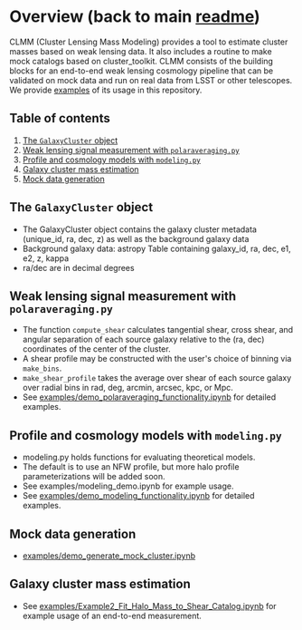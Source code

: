 # Overview (back to main [readme](README.md))
CLMM (Cluster Lensing Mass Modeling) provides a tool to estimate cluster masses based on weak lensing data.
It also includes a routine to make mock catalogs based on cluster_toolkit.
CLMM consists of the building blocks for an end-to-end weak lensing cosmology pipeline that can be validated on mock data and run on real data from LSST or other telescopes.
We provide [examples](https://github.com/LSSTDESC/CLMM/tree/master/examples) of its usage in this repository.


## Table of contents
1. [The `GalaxyCluster` object](#the_galaxycluster_object)
2. [Weak lensing signal measurement with `polaraveraging.py`](#weak_lensing_signal_measurement_with_polaraveraging)
3. [Profile and cosmology models with `modeling.py`](#profile_and_cosmology_models_with_modeling)
4. [Galaxy cluster mass estimation](#galaxy_cluster_mass_estimation)
5. [Mock data generation](#mock_data_generation)


## The `GalaxyCluster` object <a name="the_galaxycluster_object"></a>

  * The GalaxyCluster object contains the galaxy cluster metadata (unique_id, ra, dec, z) as well as the background galaxy data
  * Background galaxy data: astropy Table containing galaxy_id, ra, dec, e1, e2, z, kappa
  * ra/dec are in decimal degrees

## Weak lensing signal measurement with `polaraveraging.py` <a name="weak_lensing_signal_measurement_with_polaraveraging"></a>

  * The function `compute_shear` calculates tangential shear, cross shear, and angular separation of each source galaxy relative to the (ra, dec) coordinates of the center of the cluster.
  * A shear profile may be constructed with the user's choice of binning via `make_bins`.
  * `make_shear_profile` takes the average over shear of each source galaxy over radial bins in rad, deg, arcmin, arcsec, kpc, or Mpc.
  * See [examples/demo_polaraveraging_functionality.ipynb](examples/demo_polaraveraging_functionality.ipynb) for detailed examples.

## Profile and cosmology models with `modeling.py` <a name="profile_and_cosmology_models_with_modeling"></a>

  * modeling.py holds functions for evaluating theoretical models.
  * The default is to use an NFW profile, but more halo profile parameterizations will be added soon.
  * See examples/modeling_demo.ipynb for example usage.
  * See [examples/demo_modeling_functionality.ipynb](examples/demo_modeling_functionality.ipynb) for detailed examples.

## Mock data generation <a name="mock_data_generation"></a>
  * [examples/demo_generate_mock_cluster.ipynb](examples/demo_generate_mock_cluster.ipynb)


## Galaxy cluster mass estimation <a name="galaxy_cluster_mass_estimation"></a>
  * See [examples/Example2_Fit_Halo_Mass_to_Shear_Catalog.ipynb](examples/Example2_Fit_Halo_Mass_to_Shear_Catalog.ipynb) for example usage of an end-to-end measurement.
